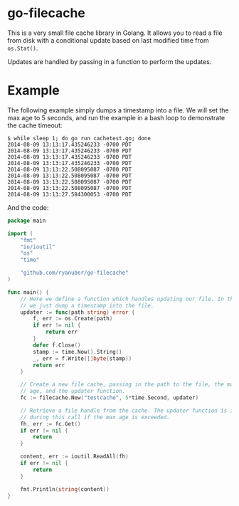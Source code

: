go-filecache
============

This is a very small file cache library in Golang. It allows you to read a file
from disk with a conditional update based on last modified time from
`os.Stat()`.

Updates are handled by passing in a function to perform the updates.

# Example

The following example simply dumps a timestamp into a file. We will set the max
age to 5 seconds, and run the example in a bash loop to demonstrate the cache
timeout:

```
$ while sleep 1; do go run cachetest.go; done
2014-08-09 13:13:17.435246233 -0700 PDT
2014-08-09 13:13:17.435246233 -0700 PDT
2014-08-09 13:13:17.435246233 -0700 PDT
2014-08-09 13:13:17.435246233 -0700 PDT
2014-08-09 13:13:22.508095087 -0700 PDT
2014-08-09 13:13:22.508095087 -0700 PDT
2014-08-09 13:13:22.508095087 -0700 PDT
2014-08-09 13:13:22.508095087 -0700 PDT
2014-08-09 13:13:27.584300053 -0700 PDT
```

And the code:

```go
package main

import (
	"fmt"
	"io/ioutil"
	"os"
	"time"

	"github.com/ryanuber/go-filecache"
)

func main() {
	// Here we define a function which handles updating our file. In this case,
	// we just dump a timestamp into the file.
	updater := func(path string) error {
		f, err := os.Create(path)
		if err != nil {
			return err
		}
		defer f.Close()
		stamp := time.Now().String()
		_, err = f.Write([]byte(stamp))
		return err
	}

	// Create a new file cache, passing in the path to the file, the maximum
	// age, and the updater function.
	fc := filecache.New("testcache", 5*time.Second, updater)

	// Retrieve a file handle from the cache. The updater function is invoked
	// during this call if the max age is exceeded.
	fh, err := fc.Get()
	if err != nil {
		return
	}

	content, err := ioutil.ReadAll(fh)
	if err != nil {
		return
	}

	fmt.Println(string(content))
}
```
